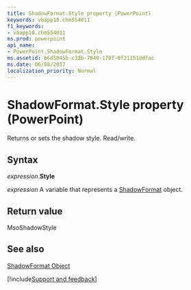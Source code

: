 ```yaml
---
title: ShadowFormat.Style property (PowerPoint)
keywords: vbapp10.chm554011
f1_keywords:
- vbapp10.chm554011
ms.prod: powerpoint
api_name:
- PowerPoint.ShadowFormat.Style
ms.assetid: b6d5045b-c32b-7840-170f-8f21151ddfac
ms.date: 06/08/2017
localization_priority: Normal
---
```



# ShadowFormat.Style property (PowerPoint)

Returns or sets the shadow style. Read/write.


## Syntax

_expression_.**Style**

_expression_ A variable that represents a [ShadowFormat](PowerPoint.ShadowFormat.md) object.


## Return value

MsoShadowStyle


## See also


[ShadowFormat Object](PowerPoint.ShadowFormat.md)

[!include[Support and feedback](~/includes/feedback-boilerplate.md)]